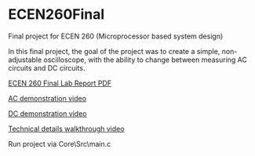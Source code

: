# ECEN260Final
 Final project for ECEN 260 (Microprocessor based system design)

In this final project, the goal of the project was to create a simple, non-adjustable oscilloscope, with the ability to change between measuring AC circuits and DC circuits.

[ECEN 260 Final Lab Report PDF](https://github.com/user-attachments/files/17249967/ECEN_260_Final_Report.pdf)

[AC demonstration video](https://youtu.be/c0NtxTDktaA)

[DC demonstration video](https://youtube.com/shorts/DmYVAyezdVY?feature=share)

[Technical details walkthrough video](https://youtu.be/SpuUPIfzl-I)

Run project via Core\Src\main.c
